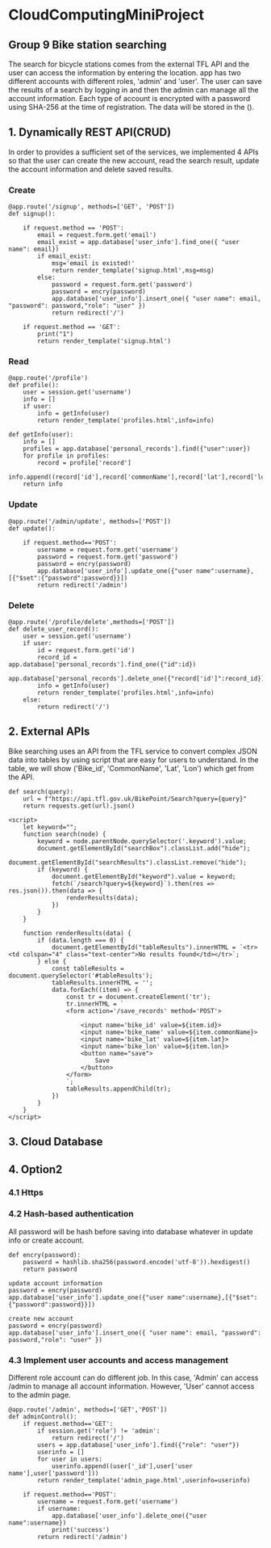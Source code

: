 # CloudComputingMiniProject

## Group 9 Bike station searching

The search for bicycle stations comes from the external TFL API and the user can access the information by entering the location. 
app has two different accounts with different roles, 'admin' and 'user'. The user can save the results of a search by logging in and then the admin can manage all the account information.
Each type of account is encrypted with a password using SHA-256 at the time of registration. The data will be stored in the ().

## 1. Dynamically REST API(CRUD)

In order to provides a sufficient set of the services, we implemented 4 APIs 
so that the user can create the new account, read the search result, 
update the account information and delete saved results.

### Create
```
@app.route('/signup', methods=['GET', 'POST'])
def signup():

	if request.method == 'POST':
		email = request.form.get('email')
		email_exist = app.database['user_info'].find_one({ "user name": email})
		if email_exist:
			msg='email is existed!'
			return render_template('signup.html',msg=msg)
		else:
			password = request.form.get('password')
			password = encry(password)
			app.database['user_info'].insert_one({ "user name": email, "password": password,"role": "user" })
			return redirect('/')

	if request.method == 'GET':
		print("1")
		return render_template('signup.html')
```
### Read

```
@app.route('/profile')
def profile():
	user = session.get('username')
	info = []
	if user:
		info = getInfo(user)
		return render_template('profiles.html',info=info)

def getInfo(user):
	info = []
	profiles = app.database['personal_records'].find({"user":user})
	for profile in profiles:
		record = profile['record']
		info.append((record['id'],record['commonName'],record['lat'],record['lon']))
	return info
```


### Update
```
@app.route('/admin/update', methods=['POST'])
def update():

	if request.method=='POST':
		username = request.form.get('username')
		password = request.form.get('password')
		password = encry(password)
		app.database['user_info'].update_one({"user name":username},[{"$set":{"password":password}}])
		return redirect('/admin')
```
### Delete
```
@app.route('/profile/delete',methods=['POST'])
def delete_user_record():
	user = session.get('username')
	if user:
		id = request.form.get('id')
		record_id = app.database['personal_records'].find_one({"id":id})
		app.database['personal_records'].delete_one({"record['id']":record_id})
		info = getInfo(user)
		return render_template('profiles.html',info=info)
	else:
		return redirect('/')
```
## 2. External APIs

Bike searching uses an API from the TFL service to convert complex JSON data into tables by using script that are easy for users to understand. 
In the table, we will show ('Bike_id', 'CommonName', 'Lat', 'Lon') which get from the API. 
```
def search(query):
    url = f"https://api.tfl.gov.uk/BikePoint/Search?query={query}"
    return requests.get(url).json()

<script>
    let keyword="";
    function search(node) {
        keyword = node.parentNode.querySelector('.keyword').value;
        document.getElementById("searchBox").classList.add("hide");
        document.getElementById("searchResults").classList.remove("hide");
        if (keyword) {
            document.getElementById("keyword").value = keyword;
            fetch(`/search?query=${keyword}`).then(res => res.json()).then(data => {
                renderResults(data);
            })
        }
    }

    function renderResults(data) {
        if (data.length === 0) {
            document.getElementById("tableResults").innerHTML = `<tr><td colspan="4" class="text-center">No results found</td></tr>`;
        } else {
            const tableResults = document.querySelector('#tableResults');
            tableResults.innerHTML = '';
            data.forEach((item) => {
                const tr = document.createElement('tr');
                tr.innerHTML = `
                <form action='/save_records' method='POST'>
                    
                    <input name='bike_id' value=${item.id}>
                    <input name='bike_name' value=${item.commonName}>
                    <input name='bike_lat' value=${item.lat}>
                    <input name='bike_lon' value=${item.lon}>
                    <button name="save">
                        Save
                    </button>
                </form>
                `;
                tableResults.appendChild(tr);
            })
        }
    }
</script>
```





## 3. Cloud Database

## 4. Option2

### 4.1 Https

### 4.2 Hash-based authentication

All password will be hash before saving into database whatever in update info or create account.

```
def encry(password):
    password = hashlib.sha256(password.encode('utf-8')).hexdigest()
    return password

update account information
password = encry(password)
app.database['user_info'].update_one({"user name":username},[{"$set":{"password":password}}])

create new account
password = encry(password)
app.database['user_info'].insert_one({ "user name": email, "password": password,"role": "user" })
```




### 4.3 Implement user accounts and access management

Different role account can do different job. In this case, 'Admin' can access /admin to manage all account information. However, 'User' cannot access to the admin page.
```
@app.route('/admin', methods=['GET','POST'])
def adminControl():
	if request.method=='GET':
		if session.get('role') != 'admin':
			return redirect('/')
		users = app.database['user_info'].find({"role": "user"})
		userinfo = []
		for user in users:			
			userinfo.append((user['_id'],user['user name'],user['password']))
		return render_template('admin_page.html',userinfo=userinfo)

	if request.method=='POST':
		username = request.form.get('username')
		if username:
			app.database['user_info'].delete_one({"user name":username})
			print('success')
		return redirect('/admin')
```







